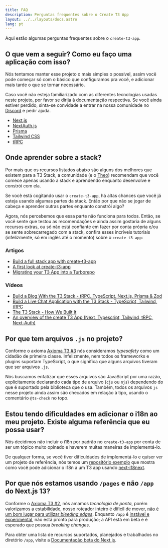 ```yaml
---
title: FAQ
description: Perguntas frequentes sobre o Create T3 App
layout: ../../layouts/docs.astro
lang: pt
---
```


Aqui estão algumas perguntas frequentes sobre o `create-t3-app`.

## O que vem a seguir? Como eu faço uma aplicação com isso?

Nós tentamos manter esse projeto o mais simples o possível, assim você pode começar só com o básico que configuramos pra você, e adicionar mais tarde o que se tornar necessário.

Caso você não esteja familiarizado com as diferentes tecnologias usadas neste projeto, por favor se dirija à documentação respectiva. Se você ainda estiver perdido, sinta-se convidade a entrar na nossa comunidade no [Discord](https://t3.gg/discord) e pedir ajuda.

- [Next.js](https://nextjs.org/)
- [NextAuth.js](https://next-auth.js.org)
- [Prisma](https://prisma.io)
- [Tailwind CSS](https://tailwindcss.com)
- [tRPC](https://trpc.io)

## Onde aprender sobre a stack?

Por mais que os recursos listados abaixo são alguns dos melhores que existem para a T3 Stack, a comunidade (e o [Theo](https://youtu.be/rzwaaWH0ksk?t=1436)) recomendam que você comece apenas usando a stack e aprendendo enquanto desenvolve e constrói com ela.

Se você está cogitando usar o `create-t3-app`, há altas chances que você já esteja usando algumas partes da stack. Então por que não se jogar de cabeça e aprender outras partes enquanto constrói algo?

Agora, nós percebemos que essa parte não funciona para todos. Então, se você sente que testou as recomendações e ainda assim gostaria de alguns recursos extras, ou só não está confiante em fazer por conta própria e/ou se sente sobrecarregado com a stack, confira esses incríveis tutoriais (infelizmente, só em inglês até o momento) sobre o `create-t3-app`:

### Artigos

- [Build a full stack app with create-t3-app](https://www.nexxel.dev/blog/ct3a-guestbook)
- [A first look at create-t3-app](https://dev.to/ajcwebdev/a-first-look-at-create-t3-app-1i8f)
- [Migrating your T3 App into a Turborepo](https://www.jumr.dev/blog/t3-turbo)

### Vídeos

- [Build a Blog With the T3 Stack - tRPC, TypeScript, Next.js, Prisma & Zod](https://www.youtube.com/watch?v=syEWlxVFUrY)
- [Build a Live Chat Application with the T3 Stack - TypeScript, Tailwind, tRPC](https://www.youtube.com/watch?v=dXRRY37MPuk)
- [The T3 Stack - How We Built It](https://www.youtube.com/watch?v=H-FXwnEjSsI)
- [An overview of the create T3 App (Next, Typescript, Tailwind, tRPC, Next-Auth)](https://www.youtube.com/watch?v=VJH8dsPtbeU)

## Por que tem arquivos `.js` no projeto?

Conforme o axioma [Axioma T3 #3](/pt/introduction#segurança-de-tipo-não-é-opcional) nós consideramos _typesafety_ como um cidadão de primeira classe. Infelizmente, nem todos os frameworks e plugins suportam TypeScript, o que significa que alguns arquivos tiveram que ser arquivos `.js`.

Nós buscamos enfatizar que esses arquivos são JavaScript por uma razão, explicitamente declarando cada tipo de arquivo (`cjs` ou `mjs`) dependendo do que é suportado pela biblioteca que o usa. Também, todos os arquivos `js` nesse projeto ainda assim são checados em relação à tipo, usando o comentário `@ts-check` no topo.

## Estou tendo dificuldades em adicionar o i18n ao meu projeto. Existe alguma referência que eu possa usar?

Nós decidimos não incluir o i18n por padrão no `create-t3-app` por conta de ser um tópico muito opinado e haverem muitas maneiras de implementá-lo.

De qualquer forma, se você tiver dificuldades de implementá-lo e quiser ver um projeto de referência, nós temos um [repositório exemplo](https://github.com/juliusmarminge/t3-i18n) que mostra como você pode adicionar o i18n a um T3 app usando [next-i18next](https://github.com/i18next/next-i18next).

## Por que nós estamos usando `/pages` e não `/app` do Next.js 13?

Conforme o [Axioma T3 #2](/pt/introduction#agir-com-responsabilidade), nós amamos _tecnologia de ponta_, porém valorizamos a estabilidade, nosso roteador inteiro é díficil de mover, [não é um bom lugar para utilizar _bleeding edges_](https://youtu.be/mnwUbtieOuI?t=1662). Enquanto `/app` é [instável e experimental](https://youtu.be/rnsC-12PVlM?t=818), não está pronto para produção; a API está em beta e é esperado que possua *breaking changes*.

Para obter uma lista de recursos suportados, planejados e trabalhados no diretório `/app`, visite a [Documentação beta do Next.js](https://beta.nextjs.org/docs/app-directory-roadmap#supported-and-planned-features).
